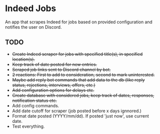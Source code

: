 # Indeed Jobs
An app that scrapes Indeed for jobs based on provided configuration and notifies the user on Discord.


## TODO
- ~~Create Indeed scraper for jobs with specified title(s), in specified location(s).~~
- ~~Keep track of date posted for new entries.~~
- ~~Scraped job links sent to Discord channel by bot.~~
- ~~2 reactions: First to add to consideration, second to mark uninterested.~~
- ~~Maybe add reply bot commands that add data to the db (like reply status, rejections, interviews, offers, etc.)~~
- ~~Add configuration options for delays etc.~~
- ~~Create database with considered jobs, keep track of dates, responses, notification status etc.~~
- Add config commands.
- Add date cutoff for scraper (job posted before x days ignnored.)
- Format date posted (YYYY/mm/dd). If posted 'just now', use current date.
- Test everything.